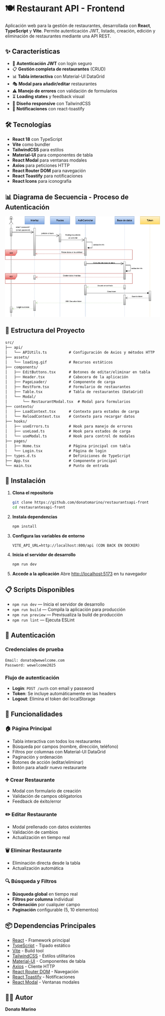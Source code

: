 # 🍽️ Restaurant API - Frontend

Aplicación web para la gestión de restaurantes, desarrollada con **React**, **TypeScript** y **Vite**. Permite autenticación JWT, listado, creación, edición y eliminación de restaurantes mediante una API REST.

## ✨ Características

- 🔐 **Autenticación JWT** con login seguro
- 📋 **Gestión completa de restaurantes** (CRUD)
- 📊 **Tabla interactiva** con Material-UI DataGrid
- 🎭 **Modal para añadir/editar** restaurantes
- ⚠️ **Manejo de errores** con validación de formularios
- ⏳ **Loading states** y feedback visual
- 📱 **Diseño responsive** con TailwindCSS
- 🔔 **Notificaciones** con react-toastify

## 🛠️ Tecnologías

- **React 18** con TypeScript
- **Vite** como bundler
- **TailwindCSS** para estilos
- **Material-UI** para componentes de tabla
- **React Modal** para ventanas modales
- **Axios** para peticiones HTTP
- **React Router DOM** para navegación
- **React Toastify** para notificaciones
- **React Icons** para iconografía

## 📊 Diagrama de Secuencia - Proceso de Autenticación

![Diagrama de Login](./docs/diagrama_secuencia_login.png)

## 📁 Estructura del Proyecto

```
src/
├── api/
│   └── APIUtils.ts          # Configuración de Axios y métodos HTTP
├── assets/
│   └── loading.gif          # Recursos estáticos
├── components/
│   ├── EditButtons.tsx      # Botones de editar/eliminar en tabla
│   ├── Header.tsx           # Cabecera de la aplicación
│   ├── PageLoader/          # Componente de carga
│   ├── RestForm.tsx         # Formulario de restaurantes
│   ├── Table.tsx            # Tabla de restaurantes (DataGrid)
│   └── Modal/
│       └── RestaurantModal.tsx  # Modal para formularios
├── contexto/
│   ├── LoadContext.tsx      # Contexto para estados de carga
│   └── ReloadContext.tsx    # Contexto para recargar datos
├── hooks/
│   ├── useErrors.ts         # Hook para manejo de errores
│   ├── useLoad.ts           # Hook para estados de carga
│   └── useModal.ts          # Hook para control de modales
├── pages/
│   ├── Home.tsx             # Página principal con tabla
│   └── Login.tsx            # Página de login
├── types.d.ts               # Definiciones de TypeScript
├── App.tsx                  # Componente principal
└── main.tsx                 # Punto de entrada
```

## 🚀 Instalación

1. **Clona el repositorio**
   ```bash
   git clone https://github.com/donatomarino/restaurantsapi-front
   cd restaurantesapi-front
   ```

2. **Instala dependencias**
   ```bash
   npm install
   ```

3. **Configura las variables de entorno**
   ```env
   VITE_API_URL=http://localhost:800/api (CON BACK EN DOCKER)
   ```

4. **Inicia el servidor de desarrollo**
   ```bash
   npm run dev
   ```

5. **Accede a la aplicación**
   Abre [http://localhost:5173](http://localhost:5173) en tu navegador

## 📋 Scripts Disponibles

- `npm run dev` — Inicia el servidor de desarrollo
- `npm run build` — Compila la aplicación para producción
- `npm run preview` — Previsualiza la build de producción
- `npm run lint` — Ejecuta ESLint

## 🔑 Autenticación

### Credenciales de prueba
```
Email: donato@wewelcome.com
Password: wewelcome2025
```

### Flujo de autenticación
- **Login**: `POST /auth` con email y password
- **Token**: Se incluye automáticamente en las headers
- **Logout**: Elimina el token del localStorage

## 📱 Funcionalidades

### 🏠 Página Principal
- Tabla interactiva con todos los restaurantes
- Búsqueda por campos (nombre, dirección, teléfono)
- Filtros por columnas con Material-UI DataGrid
- Paginación y ordenación
- Botones de acción (editar/eliminar)
- Botón para añadir nuevo restaurante

### ➕ Crear Restaurante
- Modal con formulario de creación
- Validación de campos obligatorios
- Feedback de éxito/error

### ✏️ Editar Restaurante
- Modal prellenado con datos existentes
- Validación de cambios
- Actualización en tiempo real

### 🗑️ Eliminar Restaurante
- Eliminación directa desde la tabla
- Actualización automática

### 🔍 Búsqueda y Filtros
- **Búsqueda global** en tiempo real
- **Filtros por columna** individual
- **Ordenación** por cualquier campo
- **Paginación** configurable (5, 10 elementos)

## 📦 Dependencias Principales

- [React](https://react.dev/) - Framework principal
- [TypeScript](https://www.typescriptlang.org/) - Tipado estático
- [Vite](https://vitejs.dev/) - Build tool
- [TailwindCSS](https://tailwindcss.com/) - Estilos utilitarios
- [Material-UI](https://mui.com/) - Componentes de tabla
- [Axios](https://axios-http.com/) - Cliente HTTP
- [React Router DOM](https://reactrouter.com/) - Navegación
- [React Toastify](https://fkhadra.github.io/react-toastify/) - Notificaciones
- [React Modal](https://reactcommunity.org/react-modal/) - Ventanas modales

## 👨‍💻 Autor

**Donato Marino**
